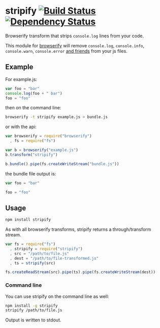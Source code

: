 stripify [![Build Status](https://travis-ci.org/alanshaw/stripify.svg)](https://travis-ci.org/alanshaw/stripify) [![Dependency Status](https://david-dm.org/alanshaw/stripify.svg?theme=shields.io)](https://david-dm.org/alanshaw/stripify)
====
Browserify transform that strips `console.log` lines from your code.

This module for [browserify](http://browserify.org/) will remove `console.log`, `console.info`, `console.warn`, `console.error` [and friends](https://developer.mozilla.org/en-US/docs/Web/API/console) from your js files.

Example
---

For example.js:

```js
var foo = "bar"
console.log(foo + " bar")
foo = "foo"
```

then on the command line:

```sh
browserify -t stripify example.js > bundle.js
```

or with the api:

```js
var browserify = require("browserify")
  , fs = require("fs")

var b = browserify("example.js")
b.transform("stripify")

b.bundle().pipe(fs.createWriteStream("bundle.js"))
```

the bundle file output is:

```js
var foo = "bar"

foo = "foo"
```

Usage
---

```sh
npm install stripify
```

As with all browserify transforms, stripify returns a through/transform stream.

```js
var fs = require("fs")
  , stripify = require("stripify")
  , src = "/path/to/file.js"
  , dest = "/path/to/file-transformed.js"
  , ts = stripify(src)

fs.createReadStream(src).pipe(ts).pipe(fs.createWriteStream(dest))
```

### Command line
You can use stripify on the command line as well:

```sh
npm install -g stripify
stripify /path/to/file.js
```

Output is written to stdout.
